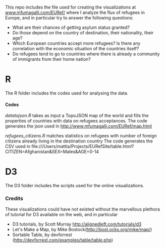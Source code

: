This repo includes the file used for creating the visualizations at www.mfumagalli.com/EURef/
where I analyze the flux of refugees in Europe, and in particular try to answer the following questions: 

* What are their chances of getting asylum status granted?
* Do those depend on the country of destination, their nationality, their age?
* Which European countries accept more refugees? Is there any correlation with the economic situation of the countries itself?
* Do refugees tend to go to countries where there is already a community of immigrants from their home nation?

# R
The R folder includes the codes used for analysing the data.

#### Codes
*datatojson.R* takes as input a TopoJSON map of the world and fills the properties of countries with data on refugees acceptances.
The code generates the json used in http://www.mfumagalli.com/EURef/map.html

*refugees_citizens.R* matches statistics on refugees with number of foreign citizens already living in the destination country
The code generates the CSV used in file:///Users/mattia/Projects/EURefSite/table.html?CITIZEN=Afghanistan&SEX=Males&AGE=0-14


# D3
The D3 folder includes the scripts used for the online visualizations.

### Credits
These visualizations could have not existed without the marvellous plethora of tutorial for D3 available on the web, and in particular 

* D3 tutorials, by Scott Murray http://alignedleft.com/tutorials/d3
* Let's Make a Map, by Mike Bostock(http://bost.ocks.org/mike/map/)
* Sortable Table, by devforrest (http://devforrest.com/examples/table/table.php)
